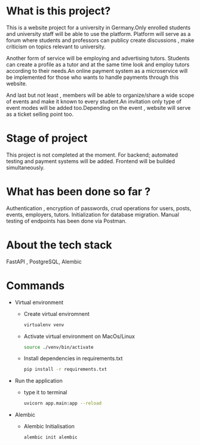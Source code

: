 # What is this project?

This is a website project for a university in Germany.Only enrolled students and university staff will be able to use the platform. Platform will serve as a forum where students and professors can publicy create discussions , make criticism on topics relevant to university.

Another form of service will be employing and advertising tutors. Students can create a profile as a tutor and at the same time look and employ tutors according to their needs.An online payment system as a microservice will be implemented for those who wants to handle payments through this website.

And last but not least , members will be able to organize/share a wide scope of events and make it known to every student.An invitation only type of event modes will be added too.Depending on the event , website will serve as a ticket selling point too.

# Stage of project

This project is not completed at the moment. For backend; automated testing and payment systems will be added. Frontend will be builded simultaneously.

# What has been done so far ?

Authentication , encryption of passwords, crud operations for users, posts, events, employers, tutors. Initialization for database migration. Manual testing of endpoints has been done via Postman.

# About the tech stack

FastAPI , PostgreSQL, Alembic

# Commands

-   Virtual environment
    -   Create virtual enviromnent
        ```bash
        virtualenv venv
        ```
    -   Activate virtual environment on MacOs/Linux
        ```bash
        source ./venv/bin/activate
        ```
    -   Install dependencies in requirements.txt
        ```bash
        pip install -r requirements.txt
        ```
-   Run the application
    -   type it to terminal
        ```bash
        uvicorn app.main:app --reload
        ```
        
-   Alembic
    -   Alembic Initialisation
        ```bash
        alembic init alembic
        ```
